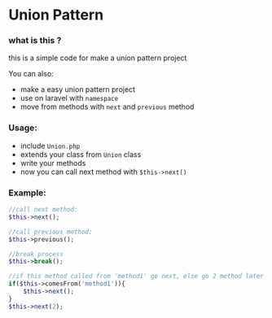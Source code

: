 # Union Pattern

### what is this ?
this is a simple code for make a union pattern project 



You can also:
  - make a easy union pattern project
  - use on laravel with ```namespace```
  - move from methods with ```next``` and ```previous``` method

### Usage:
  - include ```Union.php```
  - extends your class from ```Union``` class
  - write your methods
  - now you can call next method with ```$this->next()```

### Example:
``` php
//call next method:
$this->next();
```

``` php
//call previous method:
$this->previous();
```

``` php
//break process
$this->break();
```

``` php
//if this method called from 'method1' go next, else go 2 method later
if($this->comesFrom('method1')){
    $this->next();
}
$this->next(2);
```

